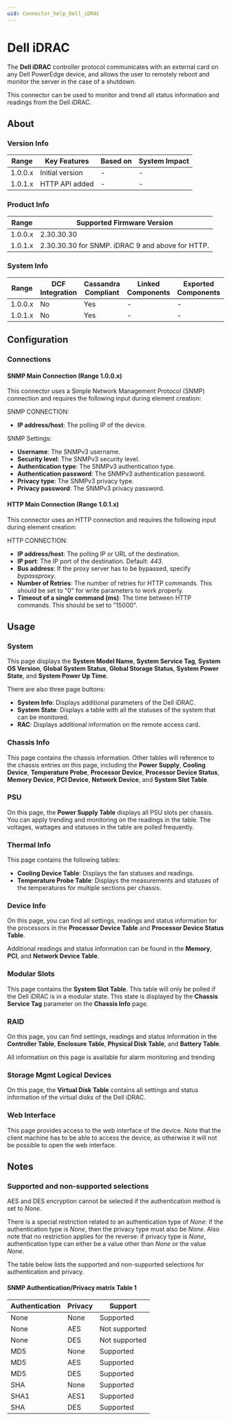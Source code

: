 ```yaml
---
uid: Connector_help_Dell_iDRAC
---
```


# Dell iDRAC

The **Dell iDRAC** controller protocol communicates with an external card on any Dell PowerEdge device, and allows the user to remotely reboot and monitor the server in the case of a shutdown.

This connector can be used to monitor and trend all status information and readings from the Dell iDRAC.

## About

### Version Info

| Range   | Key Features    | Based on | System Impact |
|---------|-----------------|----------|---------------|
| 1.0.0.x | Initial version | -        | -             |
| 1.0.1.x | HTTP API added  | -        | -             |

### Product Info

| Range   | Supported Firmware Version                       |
|---------|--------------------------------------------------|
| 1.0.0.x | 2.30.30.30                                       |
| 1.0.1.x | 2.30.30.30 for SNMP. iDRAC 9 and above for HTTP. |

### System Info

| Range   | DCF Integration | Cassandra Compliant | Linked Components | Exported Components |
|---------|-----------------|---------------------|-------------------|---------------------|
| 1.0.0.x | No              | Yes                 | -                 | -                   |
| 1.0.1.x | No              | Yes                 | -                 | -                   |

## Configuration

### Connections

#### SNMP Main Connection (Range 1.0.0.x)

This connector uses a Simple Network Management Protocol (SNMP) connection and requires the following input during element creation:

SNMP CONNECTION:

- **IP address/host**: The polling IP of the device.

SNMP Settings:

- **Username**: The SNMPv3 username.
- **Security level**: The SNMPv3 security level.
- **Authentication type**: The SNMPv3 authentication type.
- **Authentication password**: The SNMPv3 authentication password.
- **Privacy type**: The SNMPv3 privacy type.
- **Privacy password**: The SNMPv3 privacy password.

#### HTTP Main Connection (Range 1.0.1.x)

This connector uses an HTTP connection and requires the following input during element creation:

HTTP CONNECTION:

- **IP address/host**: The polling IP or URL of the destination.
- **IP port**: The IP port of the destination. Default: *443*.
- **Bus address**: If the proxy server has to be bypassed, specify *bypassproxy*.
- **Number of Retries**: The number of retries for HTTP commands. This should be set to "0" for write parameters to work properly.
- **Timeout of a single command (ms)**: The time between HTTP commands. This should be set to "15000".

## Usage

### System

This page displays the **System Model Name**, **System Service Tag**, **System OS Version**, **Global System Status**, **Global Storage Status**, **System Power State**, and **System Power Up Time**.

There are also three page buttons:

- **System Info**: Displays additional parameters of the Dell iDRAC.
- **System State**: Displays a table with all the statuses of the system that can be monitored.
- **RAC**: Displays additional information on the remote access card.

### Chassis Info

This page contains the chassis information. Other tables will reference to the chassis entries on this page, including the **Power Supply**, **Cooling Device**, **Temperature Probe**, **Processor Device**, **Processor Device Status**, **Memory Device**, **PCI Device**, **Network Device**, and **System Slot Table**.

### PSU

On this page, the **Power Supply Table** displays all PSU slots per chassis. You can apply trending and monitoring on the readings in the table. The voltages, wattages and statuses in the table are polled frequently.

### Thermal Info

This page contains the following tables:

- **Cooling Device Table**: Displays the fan statuses and readings.
- **Temperature Probe Table**: Displays the measurements and statuses of the temperatures for multiple sections per chassis.

### Device Info

On this page, you can find all settings, readings and status information for the processors in the **Processor Device Table** and **Processor Device Status Table**.

Additional readings and status information can be found in the **Memory**, **PCI**, and **Network Device Table**.

### Modular Slots

This page contains the **System Slot Table**. This table will only be polled if the Dell iDRAC is in a modular state. This state is displayed by the **Chassis Service Tag** parameter on the **Chassis Info** page.

### RAID

On this page, you can find settings, readings and status information in the **Controller Table**, **Enclosure Table**, **Physical Disk Table**, and **Battery Table**.

All information on this page is available for alarm monitoring and trending

### Storage Mgmt Logical Devices

On this page, the **Virtual Disk Table** contains all settings and status information of the virtual disks of the Dell iDRAC.

### Web Interface

This page provides access to the web interface of the device. Note that the client machine has to be able to access the device, as otherwise it will not be possible to open the web interface.

## Notes

### Supported and non-supported selections

AES and DES encryption cannot be selected if the authentication method is set to *None*.

There is a special restriction related to an authentication type of *None*: if the authentication type is *None*, then the privacy type must also be *None*. Also note that no restriction applies for the reverse: if privacy type is *None*, authentication type can either be a value other than *None* or the value *None*.

The table below lists the supported and non-supported selections for authentication and privacy.

#### SNMP Authentication/Privacy matrix Table 1

| Authentication | Privacy | Support       |
|----------------|---------|---------------|
| None           | None    | Supported     |
| None           | AES     | Not supported |
| None           | DES     | Not supported |
| MD5            | None    | Supported     |
| MD5            | AES     | Supported     |
| MD5            | DES     | Supported     |
| SHA            | None    | Supported     |
| SHA1           | AES1    | Supported     |
| SHA            | DES     | Supported     |
